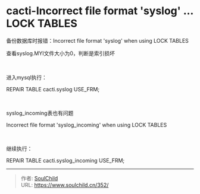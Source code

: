 # cacti-Incorrect file format 'syslog' ... LOCK TABLES

<!--more-->
备份数据库时报错：Incorrect file format 'syslog' when using LOCK TABLES

查看syslog.MYI文件大小为0，判断是索引损坏

&nbsp;

进入mysql执行：

REPAIR TABLE cacti.syslog USE_FRM;

&nbsp;

<span style="white-space: normal;">syslog_incoming表也有问题</span>

<span style="white-space: normal;">Incorrect file format 'syslog_incoming' when using LOCK TABLES</span>

&nbsp;

继续执行：

REPAIR TABLE cacti.syslog_incoming USE_FRM;


---

> 作者: [SoulChild](https://www.soulchild.cn)  
> URL: https://www.soulchild.cn/352/  

